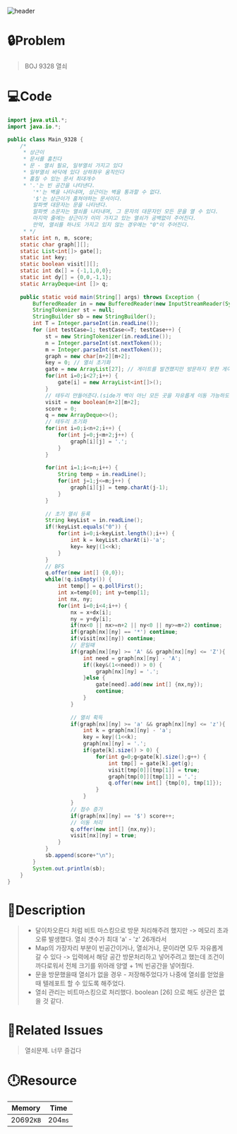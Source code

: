 ![header](https://capsule-render.vercel.app/api?type=waving&height=200&color=0:B2E6FF,100:FFB2D6&text=BOJ%209328&fontColor=FFFFFF&fontAlign=80&fontAlignY=35&fontSize=50)

# **🔒Problem**

> BOJ 9328 열쇠

# 💻**Code**

```java
import java.util.*;
import java.io.*;

public class Main_9328 {
	/*
	 * 상근이
	 * 문서를 훔친다
	 * 문 - 열쇠 필요, 일부열쇠 가지고 있다
	 * 일부열쇠 바닥에 있다 상하좌우 움직인다
	 * 훔칠 수 있는 문서 최대개수
	 * '.'는 빈 공간을 나타낸다.
		'*'는 벽을 나타내며, 상근이는 벽을 통과할 수 없다.
		'$'는 상근이가 훔쳐야하는 문서이다.
		알파벳 대문자는 문을 나타낸다.
		알파벳 소문자는 열쇠를 나타내며, 그 문자의 대문자인 모든 문을 열 수 있다.
		마지막 줄에는 상근이가 이미 가지고 있는 열쇠가 공백없이 주어진다. 
		만약, 열쇠를 하나도 가지고 있지 않는 경우에는 "0"이 주어진다.		
	 * */
	static int n, m, score;
	static char graph[][];
	static List<int[]> gate[];
	static int key;
	static boolean visit[][];
	static int dx[] = {-1,1,0,0};
	static int dy[] = {0,0,-1,1};
	static ArrayDeque<int []> q;
	
	public static void main(String[] args) throws Exception {
		BufferedReader in = new BufferedReader(new InputStreamReader(System.in));
		StringTokenizer st = null;
		StringBuilder sb = new StringBuilder();
		int T = Integer.parseInt(in.readLine());
		for (int testCase=1; testCase<=T; testCase++) {
			st = new StringTokenizer(in.readLine());
			n = Integer.parseInt(st.nextToken());
			m = Integer.parseInt(st.nextToken());
			graph = new char[n+2][m+2];
			key = 0; // 열쇠 초기화
			gate = new ArrayList[27]; // 게이트를 발견했지만 방문하지 못한 게이트 담음.
			for(int i=0;i<27;i++) {
				gate[i] = new ArrayList<int[]>();
			}
            // 테두리 만들어준다.(side가 벽이 아닌 모든 곳을 자유롭게 이동 가능하도록)
			visit = new boolean[n+2][m+2]; 
			score = 0;
			q = new ArrayDeque<>();
			// 테두리 초기화
			for(int i=0;i<n+2;i++) {
				for(int j=0;j<m+2;j++) {					
					graph[i][j] = '.';
				}
			}
			
			for(int i=1;i<=n;i++) {
				String temp = in.readLine();
				for(int j=1;j<=m;j++) {
					graph[i][j] = temp.charAt(j-1);
				}
			}
			
			// 초기 열쇠 등록
			String keyList = in.readLine();
			if(!keyList.equals("0")) {
				for(int i=0;i<keyList.length();i++) {
					int k = keyList.charAt(i)-'a';
					key= key|(1<<k);
				}
			}
			// BFS
			q.offer(new int[] {0,0});
			while(!q.isEmpty()) {
				int temp[] = q.pollFirst();
				int x=temp[0]; int y=temp[1];				
				int nx, ny;
				for(int i=0;i<4;i++) {
					nx = x+dx[i];
					ny = y+dy[i];
					if(nx<0 || nx>=n+2 || ny<0 || ny>=m+2) continue;
					if(graph[nx][ny] == '*') continue;
					if(visit[nx][ny]) continue;
					// 문일때
					if(graph[nx][ny] >= 'A' && graph[nx][ny] <= 'Z'){
						int need = graph[nx][ny] - 'A';
						if((key&(1<<need)) > 0) {
							graph[nx][ny] = '.';
						}else {
							gate[need].add(new int[] {nx,ny});
							continue;
						}
					}
					
					// 열쇠 획득
					if(graph[nx][ny] >= 'a' && graph[nx][ny] <= 'z'){
						int k = graph[nx][ny] - 'a';
						key = key|(1<<k);
						graph[nx][ny] = '.';
						if(gate[k].size() > 0) {
							for(int g=0;g<gate[k].size();g++) {
								int tmp[] = gate[k].get(g);
								visit[tmp[0]][tmp[1]] = true;
								graph[tmp[0]][tmp[1]] = '.';
								q.offer(new int[] {tmp[0], tmp[1]});
							}							
						}
					}
					// 점수 증가
					if(graph[nx][ny] == '$') score++;
					// 이동 처리
					q.offer(new int[] {nx,ny});
					visit[nx][ny] = true;
				}
			}			
			sb.append(score+"\n");
		}
		System.out.println(sb);
	}
}

```

# **🔑Description**

> - 달이차오른다 처럼 비트 마스킹으로 방문 처리해주려 했지만 -> 메모리 초과 오류 발생했다. 열쇠 갯수가 최대 'a' - 'z' 26개라서 
> - Map의 가장자리 부분이 빈공간이거나, 열쇠거나, 문이라면 모두 자유롭게 갈 수 있다 -> 입력에서 해당 공간 방문처리하고 넣어주려고 했는데 조건이 까다로워서 전체 크기를 위아래 양옆 + 1씩 빈공간을 넣어줬다.
> - 문을 방문했을때 열쇠가 없을 경우 - 저장해주었다가 나중에 열쇠를 얻었을 때 텔레포트 할 수 있도록 해주었다.
> - 열쇠 관리는 비트마스킹으로 처리했다. boolean [26] 으로 해도 상관은 없을 것 같다.

# **📑Related Issues**

>열쇠문제. 너무 즐겁다

# **🕛Resource**

| Memory    | Time    |
| --------- | ------- |
| 20692`KB` | 204`ms` |